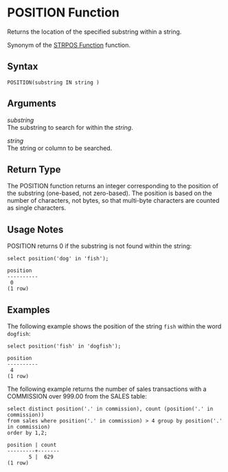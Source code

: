 # POSITION Function<a name="r_POSITION"></a>

Returns the location of the specified substring within a string\.

Synonym of the [STRPOS Function](r_STRPOS.md) function\.

## Syntax<a name="position-synopsis"></a>

```
POSITION(substring IN string )
```

## Arguments<a name="r_POSITION-arguments"></a>

 *substring*   
The substring to search for within the *string*\. 

 *string*   
The string or column to be searched\. 

## Return Type<a name="position-return-type"></a>

The POSITION function returns an integer corresponding to the position of the substring \(one\-based, not zero\-based\)\. The position is based on the number of characters, not bytes, so that multi\-byte characters are counted as single characters\.

## Usage Notes<a name="r_POSITION_usage_notes"></a>

POSITION returns 0 if the substring is not found within the string:

```
select position('dog' in 'fish');

position
----------
 0
(1 row)
```

## Examples<a name="sub-r_POSITION_usage_notes-examples"></a>

The following example shows the position of the string `fish` within the word `dogfish`:

```
select position('fish' in 'dogfish');

position
----------
 4
(1 row)
```

The following example returns the number of sales transactions with a COMMISSION over 999\.00 from the SALES table: 

```
select distinct position('.' in commission), count (position('.' in commission))
from sales where position('.' in commission) > 4 group by position('.' in commission)
order by 1,2;

position | count
---------+-------
       5 |	629
(1 row)
```